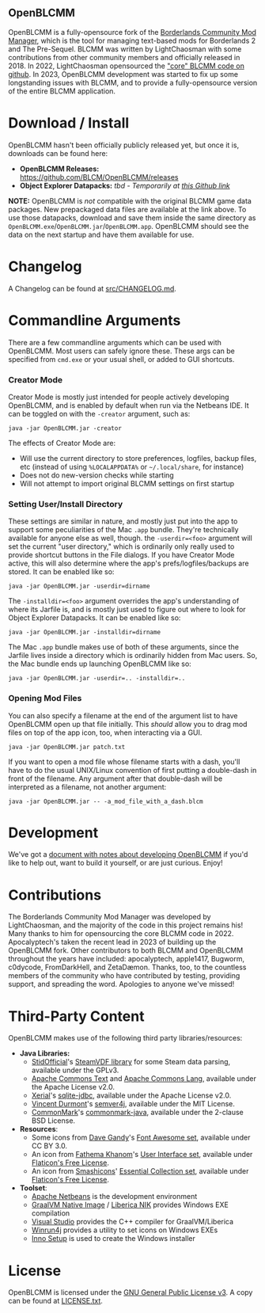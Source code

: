 OpenBLCMM
---------

OpenBLCMM is a fully-opensource fork of the
[Borderlands Community Mod Manager](https://borderlandsmodding.com/running-mods/#managing-text-based-mods-starting-blcmm),
which is the tool for managing text-based mods for Borderlands 2 and
The Pre-Sequel.  BLCMM was written by LightChaosman with some contributions
from other community members and officially released in 2018.  In 2022,
LightChaosman opensourced the ["core" BLCMM code on github](https://github.com/LightChaosman/blcmm).
In 2023, OpenBLCMM development was started to fix up some longstanding
issues with BLCMM, and to provide a fully-opensource version of the entire
BLCMM application.

Download / Install
==================

OpenBLCMM hasn't been officially publicly released yet, but once it is,
downloads can be found here:

- **OpenBLCMM Releases:** https://github.com/BLCM/OpenBLCMM/releases
- **Object Explorer Datapacks:** *tbd - Temporarily at [this Github
  link](https://github.com/apocalyptech/OpenBLCMM-Data-TestBed/releases)*

**NOTE:** OpenBLCMM is *not* compatible with the original BLCMM game data
packages.  New prepackaged data files are available at the link above.  To
use those datapacks, download and save them inside the same directory as
`OpenBLCMM.exe`/`OpenBLCMM.jar`/`OpenBLCMM.app`.  OpenBLCMM should see the
data on the next startup and have them available for use.

Changelog
=========

A Changelog can be found at [src/CHANGELOG.md](src/CHANGELOG.md).

Commandline Arguments
=====================

There are a few commandline arguments which can be used with OpenBLCMM.  Most
users can safely ignore these.  These args can be specified from `cmd.exe`
or your usual shell, or added to GUI shortcuts.

### Creator Mode

Creator Mode is mostly just intended for people actively developing OpenBLCMM,
and is enabled by default when run via the Netbeans IDE.  It can be toggled on
with the `-creator` argument, such as:

    java -jar OpenBLCMM.jar -creator

The effects of Creator Mode are:

- Will use the current directory to store preferences, logfiles, backup files,
  etc (instead of using `%LOCALAPPDATA%` or `~/.local/share`, for instance)
- Does not do new-version checks while starting
- Will not attempt to import original BLCMM settings on first startup

### Setting User/Install Directory

These settings are similar in nature, and mostly just put into the app to
support some peculiarities of the Mac `.app` bundle.  They're technically
available for anyone else as well, though.  the `-userdir=<foo>` argument
will set the current "user directory," which is ordinarily only really used to
provide shortcut buttons in the File dialogs.  If you have Creator Mode active,
this will also determine where the app's prefs/logfiles/backups are stored.
It can be enabled like so:

    java -jar OpenBLCMM.jar -userdir=dirname

The `-installdir=<foo>` argument overrides the app's understanding of where
its Jarfile is, and is mostly just used to figure out where to look for Object
Explorer Datapacks.  It can be enabled like so:

    java -jar OpenBLCMM.jar -installdir=dirname

The Mac `.app` bundle makes use of both of these arguments, since the Jarfile
lives inside a directory which is ordinarily hidden from Mac users.  So, the
Mac bundle ends up launching OpenBLCMM like so:

    java -jar OpenBLCMM.jar -userdir=.. -installdir=..

### Opening Mod Files

You can also specify a filename at the end of the argument list to have
OpenBLCMM open up that file initially.  This *should* allow you to drag mod
files on top of the app icon, too, when interacting via a GUI.

    java -jar OpenBLCMM.jar patch.txt

If you want to open a mod file whose filename starts with a dash, you'll have
to do the usual UNIX/Linux convention of first putting a double-dash in front
of the filename.  Any argument after that double-dash will be interpreted as
a filename, not another argument:

    java -jar OpenBLCMM.jar -- -a_mod_file_with_a_dash.blcm

Development
===========

We've got a [document with notes about developing OpenBLCMM](README-developing.md)
if you'd like to help out, want to build it yourself, or are just curious.
Enjoy!

Contributions
=============

The Borderlands Community Mod Manager was developed by LightChaosman, and
the majority of the code in this project remains his!  Many thanks to him
for opensourcing the core BLCMM code in 2022.  Apocalyptech's taken the recent
lead in 2023 of building up the OpenBLCMM fork.  Other contributors to both
BLCMM and OpenBLCMM throughout the years have included: apocalyptech, apple1417,
Bugworm, c0dycode, FromDarkHell, and ZetaDæmon.  Thanks, too, to the countless
members of the community who have contributed by testing, providing support,
and spreading the word.  Apologies to anyone we've missed!

Third-Party Content
===================

OpenBLCMM makes use of the following third party libraries/resources:

- **Java Libraries:**
  - [StidOfficial](https://github.com/StidOfficial)'s [SteamVDF library](https://github.com/StidOfficial/SteamVDF)
    for some Steam data parsing, available under the GPLv3.
  - [Apache Commons Text](https://commons.apache.org/proper/commons-text/) and
    [Apache Commons Lang](https://commons.apache.org/proper/commons-lang/), available
    under the Apache License v2.0.
  - [Xerial](https://github.com/Xerial)'s [sqlite-jdbc](https://github.com/xerial/sqlite-jdbc),
    available under the Apache License v2.0.
  - [Vincent Durmont](https://github.com/vdurmont)'s [semver4j](https://github.com/vdurmont/semver4j),
    available under the MIT License.
  - [CommonMark](https://github.com/commonmark)'s [commonmark-java](https://github.com/commonmark/commonmark-java),
    available under the 2-clause BSD License.
- **Resources**:
  - Some icons from [Dave Gandy](http://www.flaticon.com/authors/dave-gandy)'s
    [Font Awesome set](http://www.flaticon.com/packs/font-awesome), available under
    CC BY 3.0.
  - An icon from [Fathema Khanom](https://www.flaticon.com/authors/fathema-khanom)'s
    [User Interface set](https://www.flaticon.com/packs/user-interface-2899), available
    under [Flaticon's Free License](https://www.flaticon.com/free-icons/ui).
  - An icon from [Smashicons](https://www.flaticon.com/authors/smashicons)'
    [Essential Collection set](https://www.flaticon.com/packs/essential-collection),
    available under [Flaticon's Free License](https://www.flaticon.com/free-icons/ui).
- **Toolset**:
  - [Apache Netbeans](https://netbeans.apache.org/) is the development environment
  - [GraalVM Native Image](https://www.graalvm.org/22.0/reference-manual/native-image/) /
    [Liberica NIK](https://bell-sw.com/liberica-native-image-kit/) provides
    Windows EXE compilation
  - [Visual Studio](https://visualstudio.microsoft.com/) provides the C++
    compiler for GraalVM/Liberica
  - [Winrun4j](https://github.com/poidasmith/winrun4j) provides a utility to
    set icons on Windows EXEs
  - [Inno Setup](https://jrsoftware.org/isinfo.php) is used to create the
    Windows installer

License
=======

OpenBLCMM is licensed under the [GNU General Public License v3](https://www.gnu.org/licenses/gpl-3.0.en.html).
A copy can be found at [LICENSE.txt](LICENSE.txt).

